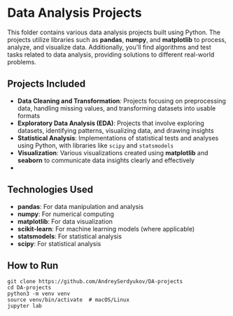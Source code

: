 # Data Analysis Projects

This folder contains various data analysis projects built using Python. The projects utilize libraries such as **pandas**, **numpy**, and **matplotlib** to process, analyze, and visualize data. Additionally, you'll find algorithms and test tasks related to data analysis, providing solutions to different real-world problems.

## Projects Included

- **Data Cleaning and Transformation**: Projects focusing on preprocessing data, handling missing values, and transforming datasets into usable formats
- **Exploratory Data Analysis (EDA)**: Projects that involve exploring datasets, identifying patterns, visualizing data, and drawing insights
- **Statistical Analysis**: Implementations of statistical tests and analyses using Python, with libraries like `scipy` and `statsmodels`
- **Visualization**: Various visualizations created using **matplotlib** and **seaborn** to communicate data insights clearly and effectively
- 
## Technologies Used

- **pandas**: For data manipulation and analysis
- **numpy**: For numerical computing
- **matplotlib**: For data visualization
- **scikit-learn**: For machine learning models (where applicable)
- **statsmodels**: For statistical analysis
- **scipy**: For statistical analysis

## How to Run
```
git clone https://github.com/AndreySerdyukov/DA-projects
cd DA-projects
python3 -m venv venv
source venv/bin/activate  # macOS/Linux
jupyter lab
```
